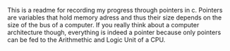 This is a readme for recording my progress through pointers in c. Pointers are variables that hold memory adress and thus their size depends on the size of the bus of a computer. If you really think about a computer architecture though, everything is indeed a pointer because only pointers can be fed to the Arithmethic and Logic Unit of a CPU. 
